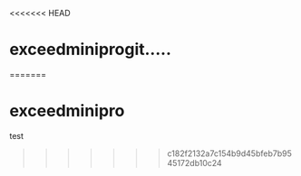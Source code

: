 <<<<<<< HEAD
# exceedminiprogit.....
=======
# exceedminipro
test
>>>>>>> c182f2132a7c154b9d45bfeb7b9545172db10c24
